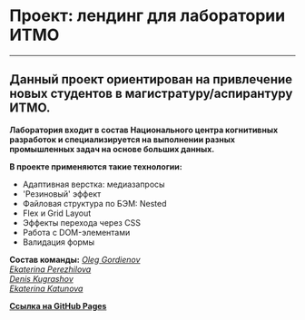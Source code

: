# __Проект: лендинг для лаборатории ИТМО__
---
## Данный проект ориентирован на привлечение новых студентов в магистратуру/аспирантуру ИТМО.

__Лаборатория входит в состав Национального центра когнитивных разработок и специализируется на выполнении разных промышленных задач на основе больших данных.__

__В проекте применяются такие технологии:__ 
* Адаптивная верстка: медиазапросы
* 'Резиновый' эффект
* Файловая структура по БЭМ: Nested
* Flex и Grid Layout
* Эффекты перехода через CSS
* Работа с DOM-элементами
* Валидация формы

__Состав команды:__
[*Oleg Gordienov*](https://github.com/Ali-Gator)  
[*Ekaterina Perezhilova*](https://github.com/Kateviwe)  
[*Denis Kugrashov*](https://github.com/Dekugra)  
[*Ekaterina Katunova*]()  

[__Ссылка на GitHub Pages__]()